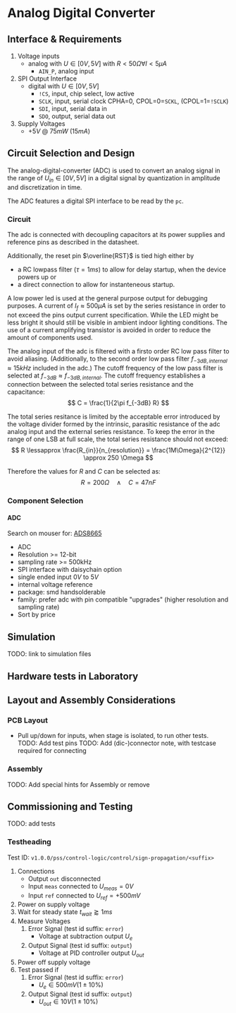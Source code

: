 # Analog Digital Converter

## Interface & Requirements

1. Voltage inputs
    - analog with $U \in [0V, 5V]$ with $R < 50 \Omega \forall I < 5 \mu A$
        - `AIN_P`, analog input
2. SPI Output Interface
    - digital with $U \in [0V, 5V]$
        - `!CS`, input, chip select, low active
        - `SCLK`, input, serial clock CPHA=0, CPOL=0=`SCKL`, (CPOL=1=`!SCLK`)
        - `SDI`, input, serial data in
        - `SDO`, output, serial data out
3. Supply Voltages
    - $+5V$ @ $75mW$ ($15mA$)

## Circuit Selection and Design

The analog-digital-converter (ADC) is used to convert an analog signal in the
range of $U_{in} \in [0V, 5V]$ in a digital signal by quantization in amplitude
and discretization in time.

The ADC features a digital SPI interface to be read by the `pc`.

### Circuit

The adc is connected with decoupling capacitors at its power supplies and
reference pins as described in the datasheet.

Additionally, the reset pin $\overline{RST}$ is tied high either by

- a RC lowpass filter ($\tau = 1ms$) to allow for delay startup, when the
  device powers up or
- a direct connection to allow for instanteneous startup.

A low power led is used at the general purpose output for debugging purposes. A
current of $I_f \approx 500 \mu A$ is set by the series resistance in order to
not exceed the pins output current specification.
While the LED might be less bright it should still be visible in ambient indoor
lighting conditions. The use of a current amplifying transistor is avoided in
order to reduce the amount of components used.

The analog input of the adc is filtered with a firsto order RC low pass filter
to avoid aliasing. (Additionally, to the second order low pass filter $f_{-3dB,
internal} \approx 15kHz$ included in the adc.) The cutoff frequency of the low
pass filter is selected at $f_{-3dB} \approx f_{-3dB, internal}$. The cutoff
frequency establishes a connection between the selected total series resistance
and the capacitance:
$$ C = \frac{1}{2\pi f_{-3dB} R} $$

The total series resitance is limited by the acceptable error introduced by the
voltage divider formed by the intrinsic, parasitic resistance of the adc analog
input and the external series resistance. To keep the error in the range of one
LSB at full scale, the total series resistance should not exceed:
$$ R \lessapprox \frac{R_{in}}{n_{resolution}} = \frac{1M\Omega}{2^{12}}
\approx 250 \Omega $$

Therefore the values for $R$ and $C$ can be selected as:
$$ R = 200 \Omega \quad \land \quad C = 47nF $$

### Component Selection

#### ADC

Search on mouser for: [ADS8665](https://mou.sr/4eQgioK)

- ADC
- Resolution >= 12-bit
- sampling rate >= 500kHz
- SPI interface with daisychain option
- single ended input $0V$ to $5V$
- internal voltage reference
- package: smd handsolderable
- family: prefer adc with pin compatible "upgrades" (higher resolution and
sampling rate)
- Sort by price

## Simulation

TODO: link to simulation files

## Hardware tests in Laboratory

## Layout and Assembly Considerations

### PCB Layout

- Pull up/down for inputs, when stage is isolated, to run other tests.
TODO: Add test pins
TODO: Add (dic-)connector note, with testcase required for connecting

### Assembly

TODO: Add special hints for Assembly or remove

## Commissioning and Testing

TODO: add tests

### Testheading

Test ID: `v1.0.0/pss/control-logic/control/sign-propagation/<suffix>`

1. Connections
    - Output `out` disconnected
    - Input `meas` connected to $U_{meas} = 0V$
    - Input `ref` connected to $U_{ref} = +500mV$
2. Power on supply voltage
3. Wait for steady state $t_{wait} \gtrapprox 1ms$
4. Measure Voltages
    1. Error Signal (test id suffix: `error`)
        - Voltage at subtraction output $U_{e}$
    2. Output Signal (test id suffix: `output`)
        - Voltage at PID controller output $U_{out}$
5. Power off supply voltage
6. Test passed if
    1. Error Signal (test id suffix: `error`)
        - $U_{e} \in 500mV (1 \pm 10\%)$
    2. Output Signal (test id suffix: `output`)
        - $U_{out} \in 10V (1 \pm 10\%)$
